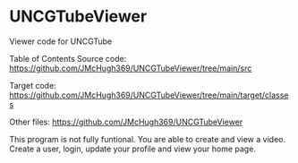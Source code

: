 # UNCGTubeViewer
Viewer code for UNCGTube

Table of Contents
  Source code: https://github.com/JMcHugh369/UNCGTubeViewer/tree/main/src
  
  Target code: https://github.com/JMcHugh369/UNCGTubeViewer/tree/main/target/classes
  
  Other files: https://github.com/JMcHugh369/UNCGTubeViewer



This program is not fully funtional. You are able to create and view a video. Create a user, login, update your profile and view your home page.
